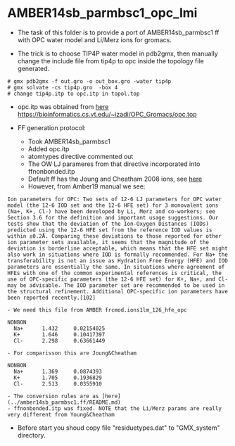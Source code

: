# AMBER14sb_parmbsc1_opc_lmi 

- The task of this folder is to provide a port of AMBER14sb_parmbsc1 ff with OPC water model and Li/Merz ions for gromacs.

- The trick is to choose TIP4P water model in pdb2gmx, then manually change the include file from tip4p to opc inside the topology file generated.
```
# gmx pdb2gmx -f out.gro -o out_box.gro -water tip4p
# gmx solvate -cs tip4p.gro  -box 4
# change tip4p.itp to opc.itp in topol.top
```
- opc.itp was obtained from [here](https://bioinformatics.cs.vt.edu/~izadi/) https://bioinformatics.cs.vt.edu/~izadi/OPC_Gromacs/opc.top

- FF generation protocol:
	- Took AMBER14sb_parmbsc1
	- Added opc.itp
	- atomtypes directive commented out
	- The OW LJ parameres from that directive incorporated into ffnonbonded.itp
	- Default ff has the Joung and Cheatham 2008 ions, see [here](../amber14sb_parmbsc1.ff/README.md)
	- However, from Amber19 manual we see:
```
Ion parameters for OPC: Two sets of 12-6 LJ parameters for OPC water model (the 12-6 IOD set and the 12-6 HFE set) for 3 monovalent ions (Na+, K+, Cl-) have been developed by Li, Merz and co-workers; see Section 3.6 for the definition and important usage suggestions. Our tests show that the deviation of the Ion-Oxygen Distances (IODs) predicted using the 12-6 HFE set from the reference IOD values is within ±0.2Å. Comparing these deviations to those reported for other ion parameter sets available, it seems that the magnitude of the deviation is borderline acceptable, which means that the HFE set might also work in situations where IOD is formally recommended. For Na+ the transferability is not an issue as Hydration Free Energy (HFE) and IOD parameters are essentially the same. In situations where agreement of HFEs with one of the common experimental references is critical, the use of OPC-specific parameters (the 12-6 HFE set) for K+, Na+, and Cl- may be advisable. The IOD parameter set are recommended to be used in the structural refinement. Additional OPC-specific ion parameters have been reported recently.[102]
```
	- We need this file from AMBER frcmod.ions1lm_126_hfe_opc
```
NONBON
  Na+      1.432     0.02154025
  K+       1.646     0.10417397
  Cl-      2.298     0.63661449
```
	- For comparisson this are Joung&Cheatham
```
NONBON
  Na+      1.369     0.0874393
  K+       1.705     0.1936829
  Cl-      2.513     0.0355910
```
	- The conversion rules are as [here](../amber14sb_parmbsc1.ff/README.md)
	- ffnonbonded.itp was fixed. NOTE that the Li/Merz params are really very different from Young&Cheatham


- Before start you shoud copy file "residuetypes.dat" to "GMX_system" directory.

